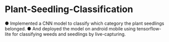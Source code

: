 # Plant-Seedling-Classification

● Implemented a CNN model to classify which category the
  plant seedlings belonged.
● And deployed the model on android mobile using
  tensorflow-lite for classifying weeds and seedlings by live-capturing.

